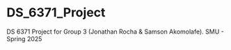 # DS_6371_Project
DS 6371 Project for Group 3 (Jonathan Rocha &amp; Samson Akomolafe). SMU - Spring 2025 
